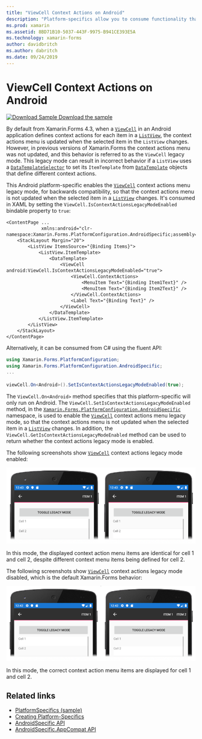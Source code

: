 ```yaml
---
title: "ViewCell Context Actions on Android"
description: "Platform-specifics allow you to consume functionality that's only available on a specific platform, without implementing custom renderers or effects. This article explains how to consume the Android platform-specific that enables ViewCell context actions legacy mode."
ms.prod: xamarin
ms.assetid: 8BD71B10-5037-443F-9975-B941CE393E5A
ms.technology: xamarin-forms
author: davidbritch
ms.author: dabritch
ms.date: 09/24/2019
---
```


# ViewCell Context Actions on Android

[![Download Sample](~/media/shared/download.png) Download the sample](https://docs.microsoft.com/samples/xamarin/xamarin-forms-samples/userinterface-platformspecifics)

By default from Xamarin.Forms 4.3, when a [`ViewCell`](xref:Xamarin.Forms.ViewCell) in an Android application defines context actions for each item in a [`ListView`](xref:Xamarin.Forms.ListView), the context actions menu is updated when the selected item in the `ListView` changes. However, in previous versions of Xamarin.Forms the context actions menu was not updated, and this behavior is referred to as the `ViewCell` legacy mode. This legacy mode can result in incorrect behavior if a `ListView` uses a [`DataTemplateSelector`](xref:Xamarin.Forms.DataTemplateSelector) to set its `ItemTemplate` from [`DataTemplate`](xref:Xamarin.Forms.DataTemplate) objects that define different context actions.

This Android platform-specific enables the [`ViewCell`](xref:Xamarin.Forms.ViewCell) context actions menu legacy mode, for backwards compatibility, so that the context actions menu is not updated when the selected item in a [`ListView`](xref:Xamarin.Forms.ListView) changes. It's consumed in XAML by setting the `ViewCell.IsContextActionsLegacyModeEnabled` bindable property to `true`:

```xaml
<ContentPage ...
             xmlns:android="clr-namespace:Xamarin.Forms.PlatformConfiguration.AndroidSpecific;assembly=Xamarin.Forms.Core">
    <StackLayout Margin="20">
        <ListView ItemsSource="{Binding Items}">
            <ListView.ItemTemplate>
                <DataTemplate>
                    <ViewCell android:ViewCell.IsContextActionsLegacyModeEnabled="true">
                        <ViewCell.ContextActions>
                            <MenuItem Text="{Binding Item1Text}" />
                            <MenuItem Text="{Binding Item2Text}" />
                        </ViewCell.ContextActions>
                        <Label Text="{Binding Text}" />
                    </ViewCell>
                </DataTemplate>
            </ListView.ItemTemplate>
        </ListView>
    </StackLayout>
</ContentPage>
```

Alternatively, it can be consumed from C# using the fluent API:

```csharp
using Xamarin.Forms.PlatformConfiguration;
using Xamarin.Forms.PlatformConfiguration.AndroidSpecific;
...

viewCell.On<Android>().SetIsContextActionsLegacyModeEnabled(true);
```

The `ViewCell.On<Android>` method specifies that this platform-specific will only run on Android. The `ViewCell.SetIsContextActionsLegacyModeEnabled` method, in the [`Xamarin.Forms.PlatformConfiguration.AndroidSpecific`](xref:Xamarin.Forms.PlatformConfiguration.AndroidSpecific) namespace, is used to enable the [`ViewCell`](xref:Xamarin.Forms.ViewCell) context actions menu legacy mode, so that the context actions menu is not updated when the selected item in a [`ListView`](xref:Xamarin.Forms.ListView) changes. In addition, the `ViewCell.GetIsContextActionsLegacyModeEnabled` method can be used to return whether the context actions legacy mode is enabled.

The following screenshots show [`ViewCell`](xref:Xamarin.Forms.ViewCell) context actions legacy mode enabled:

![Screenshot of ViewCell legacy mode enabled, on Android](viewcell-context-actions-images/legacy-mode-enabled.png "ViewCell legacy mode enabled")

In this mode, the displayed context action menu items are identical for cell 1 and cell 2, despite different context menu items being defined for cell 2.

The following screenshots show [`ViewCell`](xref:Xamarin.Forms.ViewCell) context actions legacy mode disabled, which is the default Xamarin.Forms behavior:

![Screenshot of ViewCell legacy mode disabled, on Android](viewcell-context-actions-images/legacy-mode-disabled.png "ViewCell legacy mode disabled")

In this mode, the correct context action menu items are displayed for cell 1 and cell 2.

## Related links

- [PlatformSpecifics (sample)](https://docs.microsoft.com/samples/xamarin/xamarin-forms-samples/userinterface-platformspecifics)
- [Creating Platform-Specifics](~/xamarin-forms/platform/platform-specifics/index.md#creating-platform-specifics)
- [AndroidSpecific API](xref:Xamarin.Forms.PlatformConfiguration.AndroidSpecific)
- [AndroidSpecific.AppCompat API](xref:Xamarin.Forms.PlatformConfiguration.AndroidSpecific.AppCompat)
